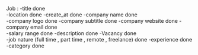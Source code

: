 Job :
    -title  done     
    -location   done
    -create_at  done
    -company name   done    
    -company logo   done
    -company subtitle   done
    -company website    done
    -company email      done    
    -salary range   done
    -description    done
    -Vacancy    done   
    -job nature (full time , part time , remote , freelance)    done
    -experience     done   
    -category   done
    
